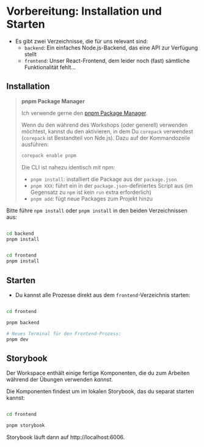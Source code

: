 # Vorbereitung: Installation und Starten

* Es gibt zwei Verzeichnisse, die für uns relevant sind:
  * `backend`: Ein einfaches Node.js-Backend, das eine API zur Verfügung stellt
  * `frontend`: Unser React-Frontend, dem leider noch (fast) sämtliche Funktionalität fehlt...

## Installation

> **pnpm Package Manager**
> 
> Ich verwende gerne den [pnpm Package Manager](https://pnpm.io/installation).
> 
> Wenn du den während des Workshops (oder generell) verwenden möchtest, kannst du den aktivieren,
> in dem Du `corepack` verwendest (`corepack` ist Bestandteil von Nde.js). Dazu auf der Kommandozeile ausführen:
> ```bash
> corepack enable pnpm
> ```
> Die CLI ist nahezu identisch mit npm:
> - `pnpm install`: installiert die Package aus der `package.json`
> - `pnpm XXX`: führt ein in der `package.json`-definiertes Script aus (im Gegensatz zu `npm` ist kein `run` extra erforderlich)
> - `pnpm add`: fügt neue Packages zum Projekt hinzu

Bitte führe `npm install` oder `pnpm install` in den beiden Verzeichnissen aus:

```bash

cd backend
pnpm install

```

```bash

cd frontend
pnpm install

```

## Starten

* Du kannst alle Prozesse direkt aus dem `frontend`-Verzeichnis starten:

```bash

cd frontend

pnpm backend

# Neues Terminal für den Frontend-Prozess:
pnpm dev

```

## Storybook

Der Workspace enthält einige fertige Komponenten, die du zum Arbeiten während der Übungen verwenden _kannst_.

Die Komponenten findest um im lokalen Storybook, das du separat starten kannst:

```bash

cd frontend

pnpm storybook
```

Storybook läuft dann auf http://localhost:6006.





